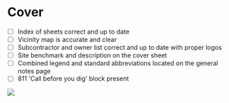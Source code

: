 # Cover

- [ ] Index of sheets correct and up to date
- [ ] Vicinity map is accurate and clear
- [ ] Subcontractor and owner list correct and up to date with proper logos
- [ ] Site benchmark and description on the cover sheet
- [ ] Combined legend and standard abbreviations located on the general notes page
- [ ] 811 'Call before you dig' block present

![](/images/checklists/1-COVER.png)
